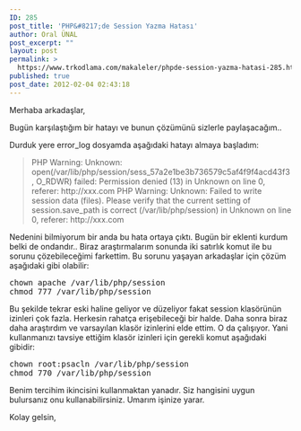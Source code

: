 ```yaml
---
ID: 285
post_title: 'PHP&#8217;de Session Yazma Hatası'
author: Oral ÜNAL
post_excerpt: ""
layout: post
permalink: >
  https://www.trkodlama.com/makaleler/phpde-session-yazma-hatasi-285.html
published: true
post_date: 2012-02-04 02:43:18
---
```

Merhaba arkadaşlar,

Bugün karşılaştığım bir hatayı ve bunun çözümünü sizlerle paylaşacağım..

Durduk yere error_log dosyamda aşağıdaki hatayı almaya başladım:
<blockquote>PHP Warning: Unknown: open(/var/lib/php/session/sess_57a2e1be3b736579c5af4f9f4acd43f3, O_RDWR) failed: Permission denied (13) in Unknown on line 0, referer: http://xxx.com
PHP Warning: Unknown: Failed to write session data (files). Please verify that the current setting of session.save_path is correct (/var/lib/php/session) in Unknown on line 0, referer: http://xxx.com</blockquote>
Nedenini bilmiyorum bir anda bu hata ortaya çıktı. Bugün bir eklenti kurdum belki de ondandır.. Biraz araştırmalarım sonunda iki satırlık komut ile bu sorunu çözebileceğimi farkettim. Bu sorunu yaşayan arkadaşlar için çözüm aşağıdaki gibi olabilir:
<pre class="prettyprint lang-sh" data-start-line="1" data-visibility="visible" data-highlight="" data-caption="">chown apache /var/lib/php/session
chmod 777 /var/lib/php/session</pre>
Bu şekilde tekrar eski haline geliyor ve düzeliyor fakat session klasörünün izinleri çok fazla. Herkesin rahatça erişebileceği bir halde. Daha sonra biraz daha araştırdım ve varsayılan klasör izinlerini elde ettim. O da çalışıyor. Yani kullanmanızı tavsiye ettiğim klasör izinleri için gerekli komut aşağıdaki gibidir:
<pre class="prettyprint lang-sh" data-start-line="1" data-visibility="visible" data-highlight="" data-caption="">chown root:psacln /var/lib/php/session
chmod 770 /var/lib/php/session</pre>
Benim tercihim ikincisini kullanmaktan yanadır. Siz hangisini uygun bulursanız onu kullanabilirsiniz. Umarım işinize yarar.

Kolay gelsin,